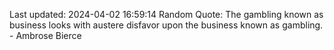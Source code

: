 Last updated: 2024-04-02 16:59:14
Random Quote: The gambling known as business looks with austere disfavor upon the business known as gambling. - Ambrose Bierce